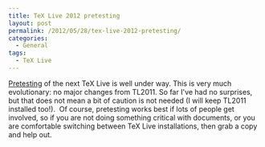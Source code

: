 ```yaml
---
title: TeX Live 2012 pretesting
layout: post
permalink: /2012/05/28/tex-live-2012-pretesting/
categories:
  - General
tags:
  - TeX Live
---
```

[Pretesting](https://tug.org/texlive/pretest.html) of the next TeX Live is well under way. This is very much evolutionary: no major changes from TL2011. So far I've had no surprises, but that does not mean a bit of caution is not needed (I will keep TL2011 installed too!).  Of course, pretesting works best if lots of people get involved, so if you are not doing something critical with documents, or you are comfortable switching between TeX Live installations, then grab a copy and help out.
